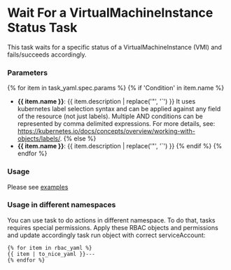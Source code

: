 # Wait For a VirtualMachineInstance Status Task

This task waits for a specific status of a VirtualMachineInstance (VMI) and fails/succeeds accordingly.

### Parameters

{% for item in task_yaml.spec.params %}
{% if 'Condition' in item.name %}
- **{{ item.name }}**: {{ item.description | replace('"', '`') }} It uses kubernetes label selection syntax and can be applied against any field of the resource (not just labels). Multiple AND conditions can be represented by comma delimited expressions. For more details, see: https://kubernetes.io/docs/concepts/overview/working-with-objects/labels/.
{% else %}
- **{{ item.name }}**: {{ item.description | replace('"', '`') }}
{% endif %}
{% endfor %}

### Usage

Please see [examples](examples)

### Usage in different namespaces

You can use task to do actions in different namespace. To do that, tasks requires special permissions. Apply these RBAC objects and permissions and update accordingly task run object with correct serviceAccount:

```
{% for item in rbac_yaml %}
{{ item | to_nice_yaml }}---
{% endfor %}
```
